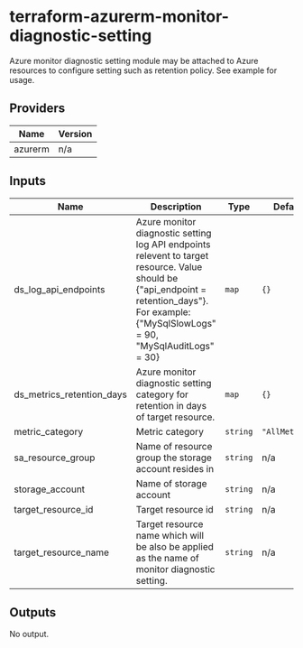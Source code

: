 # terraform-azurerm-monitor-diagnostic-setting
Azure monitor diagnostic setting module may be attached to Azure resources to configure setting such as retention policy. 
See example for usage. 

<!--- BEGIN_TF_DOCS --->
## Providers

| Name | Version |
|------|---------|
| azurerm | n/a |

## Inputs

| Name | Description | Type | Default | Required |
|------|-------------|------|---------|:-----:|
| ds\_log\_api\_endpoints | Azure monitor diagnostic setting log API endpoints relevent to target resource. Value should be {"api\_endpoint = retention\_days"}. For example: {"MySqlSlowLogs" = 90, "MySqlAuditLogs" = 30} | `map` | `{}` | no |
| ds\_metrics\_retention\_days | Azure monitor diagnostic setting category for retention in days of target resource. | `map` | `{}` | no |
| metric\_category | Metric category | `string` | `"AllMetrics"` | no |
| sa\_resource\_group | Name of resource group the storage account resides in | `string` | n/a | yes |
| storage\_account | Name of storage account | `string` | n/a | yes |
| target\_resource\_id | Target resource id | `string` | n/a | yes |
| target\_resource\_name | Target resource name which will be also be applied as the name of monitor diagnostic setting. | `string` | n/a | yes |

## Outputs

No output.
<!--- END_TF_DOCS --->


